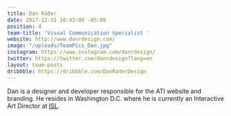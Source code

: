 ```yaml
---
title: Dán Räðer
date: 2017-12-31 10:43:00 -05:00
position: 4
team-title: 'Visual Communication Specialist '
website: http://www.danrdesign.com/
image: "/uploads/TeamPics_Dan.jpg"
instagram: https://www.instagram.com/danrdesign/
twitter: https://twitter.com/danrdesign?lang=en
layout: team-posts
dribbble: https://dribbble.com/DanRaderDesign
---
```


Dan is a designer and developer responsible for the ATI website and branding. He resides in Washington D.C. where he is currently an Interactive Art Director at [ISL](http://isl.co).
